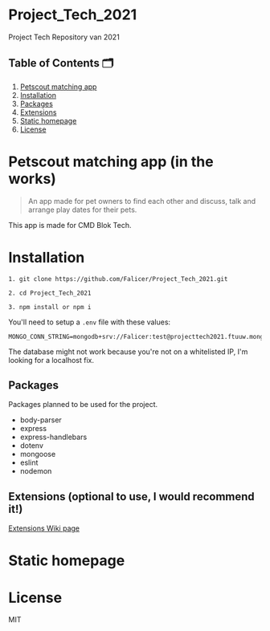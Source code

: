 # Project_Tech_2021
Project Tech Repository van 2021

## Table of Contents 🗂

1. [Petscout matching app](https://github.com/Falicer/Project_Tech_2021#petscout-matching-app-in-the-works)
2. [Installation](https://github.com/Falicer/Project_Tech_2021#installation)
3. [Packages](https://github.com/Falicer/Project_Tech_2021#packages)
4. [Extensions](https://github.com/Falicer/Project_Tech_2021#extensions-optional-to-use-i-would-recommend-it)
5. [Static homepage](https://github.com/Falicer/Project_Tech_2021#static-homepage)
6. [License](https://github.com/Falicer/Project_Tech_2021#license)


# Petscout matching app (in the works)
> An app made for pet owners to find each other and discuss, talk and arrange play dates for their pets.

This app is made for CMD Blok Tech.


# Installation
```
1. git clone https://github.com/Falicer/Project_Tech_2021.git

2. cd Project_Tech_2021

3. npm install or npm i
```

You'll need to setup a `.env` file with these values:

```env
MONGO_CONN_STRING=mongodb+srv://Falicer:test@projecttech2021.ftuuw.mongodb.net/test
```
The database might not work because you're not on a whitelisted IP, I'm looking for a localhost fix.

## Packages
Packages planned to be used for the project.
* body-parser
* express
* express-handlebars
* dotenv
* mongoose
* eslint
* nodemon

## Extensions (optional to use, I would recommend it!)
[Extensions Wiki page](https://github.com/Falicer/Project_Tech_2021/wiki/Extensions)

# Static homepage

# License
MIT

